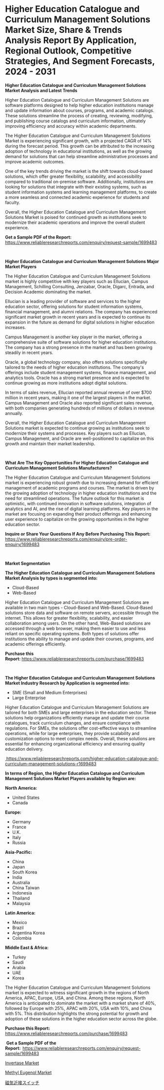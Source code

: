 <p><h1>Higher Education Catalogue and Curriculum Management Solutions Market Size, Share & Trends Analysis Report By Application, Regional Outlook, Competitive Strategies, And Segment Forecasts, 2024 - 2031</h1></p><p><strong>Higher Education Catalogue and Curriculum Management Solutions Market Analysis and Latest Trends</strong></p>
<p><p>Higher Education Catalogue and Curriculum Management Solutions are software platforms designed to help higher education institutions manage and update information about courses, programs, and academic catalogs. These solutions streamline the process of creating, reviewing, modifying, and publishing course catalogs and curriculum information, ultimately improving efficiency and accuracy within academic departments.</p><p>The Higher Education Catalogue and Curriculum Management Solutions Market is experiencing significant growth, with a projected CAGR of 14% during the forecast period. This growth can be attributed to the increasing adoption of technology in educational institutions, as well as the growing demand for solutions that can help streamline administrative processes and improve academic outcomes.</p><p>One of the key trends driving the market is the shift towards cloud-based solutions, which offer greater flexibility, scalability, and accessibility compared to traditional on-premise software. Additionally, institutions are looking for solutions that integrate with their existing systems, such as student information systems and learning management platforms, to create a more seamless and connected academic experience for students and faculty.</p><p>Overall, the Higher Education Catalogue and Curriculum Management Solutions Market is poised for continued growth as institutions seek to modernize their academic operations and improve the overall student experience.</p></p>
<p><strong>Get a Sample PDF of the Report:&nbsp;</strong> <a href="https://www.reliableresearchreports.com/enquiry/request-sample/1699483">https://www.reliableresearchreports.com/enquiry/request-sample/1699483</a></p>
<p>&nbsp;</p>
<p><strong>Higher Education Catalogue and Curriculum Management Solutions Major Market Players</strong></p>
<p><p>The Higher Education Catalogue and Curriculum Management Solutions market is highly competitive with key players such as Ellucian, Campus Management, Schilling Consulting, Jenzabar, Oracle, Digarc, Entrada, and Decision Academic dominating the market.</p><p>Ellucian is a leading provider of software and services to the higher education sector, offering solutions for student information systems, financial management, and alumni relations. The company has experienced significant market growth in recent years and is expected to continue its expansion in the future as demand for digital solutions in higher education increases.</p><p>Campus Management is another key player in the market, offering a comprehensive suite of software solutions for higher education institutions. The company has a strong presence in the market and has been growing steadily in recent years.</p><p>Oracle, a global technology company, also offers solutions specifically tailored to the needs of higher education institutions. The company's offerings include student management systems, finance management, and analytics tools. Oracle has a strong market presence and is expected to continue growing as more institutions adopt digital solutions.</p><p>In terms of sales revenue, Ellucian reported annual revenue of over $700 million in recent years, making it one of the largest players in the market. Campus Management and Oracle also reported significant sales revenue, with both companies generating hundreds of millions of dollars in revenue annually.</p><p>Overall, the Higher Education Catalogue and Curriculum Management Solutions market is expected to continue growing as institutions seek to modernize their systems and processes. Key players such as Ellucian, Campus Management, and Oracle are well-positioned to capitalize on this growth and maintain their market leadership.</p></p>
<p>&nbsp;</p>
<p><strong>What Are The Key Opportunities For Higher Education Catalogue and Curriculum Management Solutions Manufacturers?</strong></p>
<p><p>The Higher Education Catalogue and Curriculum Management Solutions market is experiencing robust growth due to increasing demand for efficient management of academic programs and courses. The market is driven by the growing adoption of technology in higher education institutions and the need for streamlined operations. The future outlook for this market is optimistic, with continued innovation in software solutions, integration of analytics and AI, and the rise of digital learning platforms. Key players in the market are focusing on expanding their product offerings and enhancing user experience to capitalize on the growing opportunities in the higher education sector.</p></p>
<p><strong>Inquire or Share Your Questions If Any Before Purchasing This Report:</strong> <a href="https://www.reliableresearchreports.com/enquiry/pre-order-enquiry/1699483">https://www.reliableresearchreports.com/enquiry/pre-order-enquiry/1699483</a></p>
<p>&nbsp;</p>
<p><strong>Market Segmentation</strong></p>
<p><strong>The Higher Education Catalogue and Curriculum Management Solutions Market Analysis by types is segmented into:</strong></p>
<p><ul><li>Cloud-Based</li><li>Web-Based</li></ul></p>
<p><p>Higher Education Catalogue and Curriculum Management Solutions are available in two main types - Cloud-Based and Web-Based. Cloud-Based solutions store data and software on remote servers, accessible through the internet. This allows for greater flexibility, scalability, and easier collaboration among users. On the other hand, Web-Based solutions are accessed through a web browser, making them easier to use and less reliant on specific operating systems. Both types of solutions offer institutions the ability to manage and update their courses, programs, and academic offerings efficiently.</p></p>
<p><strong>Purchase this Report:&nbsp;</strong><a href="https://www.reliableresearchreports.com/purchase/1699483">https://www.reliableresearchreports.com/purchase/1699483</a></p>
<p>&nbsp;</p>
<p><strong>The Higher Education Catalogue and Curriculum Management Solutions Market Industry Research by Application is segmented into:</strong></p>
<p><ul><li>SME (Small and Medium Enterprises)</li><li>Large Enterprise</li></ul></p>
<p><p>Higher Education Catalogue and Curriculum Management Solutions are tailored for both SMEs and large enterprises in the education sector. These solutions help organizations efficiently manage and update their course catalogues, track curriculum changes, and ensure compliance with regulations. For SMEs, the solutions offer cost-effective ways to streamline operations, while for large enterprises, they provide scalability and customization options to meet complex needs. Overall, these solutions are essential for enhancing organizational efficiency and ensuring quality education delivery.</p></p>
<p><a href="https://www.reliableresearchreports.com/higher-education-catalogue-and-curriculum-management-solutions-r1699483">&nbsp;https://www.reliableresearchreports.com/higher-education-catalogue-and-curriculum-management-solutions-r1699483</a></p>
<p><strong>In terms of Region, the Higher Education Catalogue and Curriculum Management Solutions Market Players available by Region are:</strong></p>
<p>
    <p> <strong> North America: </strong>
        <ul>
            <li>United States</li>
            <li>Canada</li>
        </ul>
        </p> 
    <p> <strong> Europe: </strong>
        <ul>
            <li>Germany</li>
            <li>France</li>
            <li>U.K.</li>
            <li>Italy</li>
            <li>Russia</li>
        </ul>
        </p> 
    <p> <strong> Asia-Pacific: </strong>
        <ul>
            <li>China</li>
            <li>Japan</li>
            <li>South Korea</li>
            <li>India</li>
            <li>Australia</li>
            <li>China Taiwan</li>
            <li>Indonesia</li>
            <li>Thailand</li>
            <li>Malaysia</li>
        </ul>
        </p> 
    <p> <strong> Latin America: </strong>
        <ul>
            <li>Mexico</li>
            <li>Brazil</li>
            <li>Argentina Korea</li>
            <li>Colombia</li>
        </ul>
        </p> 
    <p> <strong> Middle East & Africa: </strong>
        <ul>
            <li>Turkey</li>
            <li>Saudi</li>
            <li>Arabia</li>
            <li>UAE</li>
            <li>Korea</li>
        </ul>
    </p>
    </p>
<p><p>The Higher Education Catalogue and Curriculum Management Solutions market is expected to witness significant growth in the regions of North America, APAC, Europe, USA, and China. Among these regions, North America is anticipated to dominate the market with a market share of 40%, followed by Europe with 25%, APAC with 20%, USA with 10%, and China with 5%. This distribution highlights the strong potential for growth and adoption of these solutions in the higher education sector across the globe.</p></p>
<p><strong>Purchase this Report: </strong><a href="https://www.reliableresearchreports.com/purchase/1699483">https://www.reliableresearchreports.com/purchase/1699483</a></p>
<p>&nbsp;<strong>Get a Sample PDF of the Report:&nbsp;&nbsp;</strong><a href="https://www.reliableresearchreports.com/enquiry/request-sample/1699483">https://www.reliableresearchreports.com/enquiry/request-sample/1699483</a></p>
<p><strong></strong></p>
<p><p><a href="https://view.publitas.com/reportprime-1/invertase-market-trends-and-analysis-opportunities-and-challenges-for-future-growth-2024-2031/">Invertase Market</a></p><p><a href="https://github.com/Valeridd446677/Market-Research-Report-List-1/blob/main/methyl-eugenol-market.md">Methyl Eugenol Market</a></p><p><a href="https://github.com/decker5351/Market-Research-Report-List-1/blob/main/3171852123802.md">磁気近接スイッチ</a></p></p>
